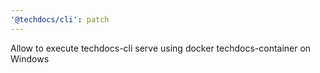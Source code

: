 ```yaml
---
'@techdocs/cli': patch
---
```


Allow to execute techdocs-cli serve using docker techdocs-container on Windows
